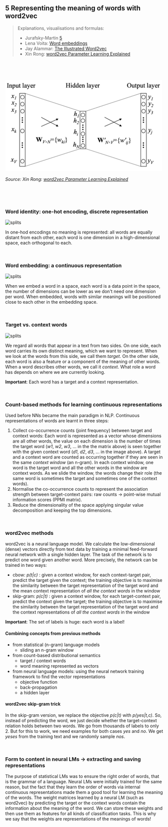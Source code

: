 ## 5  Representing the meaning of words with word2vec

> Explanations, visualisations and formulas: 
> - Jurafsky-Martin [5](https://web.stanford.edu/~jurafsky/slp3/5.pdf) 
> - Lena Voita: [Word embeddings](https://lena-voita.github.io/nlp_course/word_embeddings.html)
> - Jay Alammar: [The Illustrated Word2vec](http://jalammar.github.io/illustrated-word2vec/)
> - Xin Rong: [word2vec Parameter Learning Explained](https://arxiv.org/pdf/1411.2738.pdf) 


&nbsp; 

&nbsp; 

<img src="figures/rong_word2vec.png" alt="rong" width="500"/>

*Source:  Xin Rong: [word2vec Parameter Learning Explained](https://arxiv.org/pdf/1411.2738.pdf)* 

&nbsp; 

&nbsp; 

### Word identity: one-hot encoding, discrete representation 

<img src="figures/w2v_one-hot.png" alt="splits" width="300"/>


In one-hod encodings no meaning is represented: all words are equally distant from each other, each word is one dimension in a high-dimensional space, each orthogonal to each.


&nbsp; 

### Word embedding: a continuous representation 

<img src="figures/w2v_embeddings.png" alt="splits" width="300"/>


When we embed a word in a space, each word is a data point in the space, the number of dimensions can be lower as we don't need one dimension per word. When embedded, words with similar meanings will be positioned close to each other in the embedding space. 


&nbsp; 

### Target vs. context words 

<img src="figures/w2v_ctc.png" alt="splits" width="250"/>

We regard all words that appear in a text from two sides. On one side, each word carries its own distinct meaning, which we want to represent. When we look at the words from this side, we call them *target*. On the other side, each word is also a feature or a component of the meaning of other words. When a word describes other words, we call it *context*. What role a word has depends on where we are currently looking.

**Important**: Each word has a target and a context representation. 

&nbsp;

### Count-based methods for learning continuous representations

Used before NNs became the main paradigm in NLP. Continuous representations of words are learnt in three steps:

1. Collect co-occurrence counts (joint frequency) between target and context words: Each word is represented as a vector whose dimensions are all other words, the value on each dimension is the number of times the target word (*w1*, *w2*, *w3*, ... in the the matrix above) is seen together with the given context word (*d1*, *d2*, *d3*, ... in the image above). A target and a context word are counted as occurring together if they are seen in the same *context window* (an n-gram). In each context window, one word is the target word and all the other words in the window are context words. As we slide the window, the words change their role (the same word is sometimes the target and sometimes one of the context words).
2. Normalise the co-occurrence counts to represent the association strength between target-context pairs: raw counts -> point-wise mutual information scores (PPMI matrix).
3. Reduce the dimensionality of the space applying singular value decomposition and keeping the top dimensions. 


&nbsp;

### word2vec methods 

word2vec is a neural language model. We calculate the low-dimensional (dense) vectors directly from text data by training a minimal feed-forward neural network with a single hidden layer. The task of the network is to predict one word given another word. More precisely, the network can be trained in two ways: 

- cbow: *p(t\|c)* : given a context window, for each context-target pair, predict the target given the context; the training objective is to maximise the similarity between the target representation of the target word and the mean context representation of *all the context words* in the window 
- skip-gram: *p(c\|t)* : given a context window, for each target-context pair, predict the context given the target; the training objective is to maximise the similarity between the target representation of the target word and the context representations of *all the context words* in the window


**Important**: The set of labels is huge: each word is a label!

#### Combining concepts from previous methods 

- from statistical (n-gram) language models 
    - sliding an n-gram window 
- from count-based distributional semantics
    - target / context words 
    - word meaning represented as vectors 
- from neural language models: using the neural network training framework to find the vector representations
    - objective function
    - back-propagation
    - a hidden layer



#### word2vec skip-gram trick

In the skip-gram version, we replace the objective *p(c\|t)* with *p(yes\|t,c)*. So, instead of predicting the word, we just decide whether the target-context relation holds between two words. We go from thousands of labels to only 2. But for this to work, we need examples for both cases *yes* and *no*. We get *yeses* from the training text and we randomly sample *nos*.

&nbsp;

### Form to content in neural LMs -> extracting and saving representations 

The purpose of statistical LMs was to ensure the right order of words, that is the grammar of a language. Neural LMs were initially trained for the same reason, but the fact that they learn the order of words via internal continuous representations made them a good tool for learning the meaning of the words. The weight matrices learned by a neural LM (such as word2vec) by predicting the target or the context words contain the information about the meaning of the word. We can store these weights and then use them as features for all kinds of classification tasks. 
This is why we say that the weights are representations of the meanings of words! 